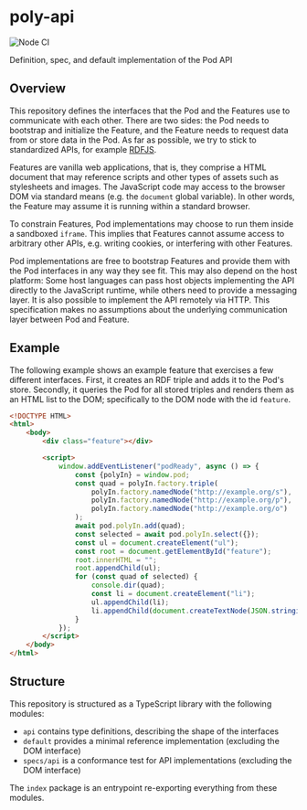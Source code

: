 # poly-api

![Node CI](https://github.com/polypoly-eu/poly-api/workflows/Node%20CI/badge.svg)

Definition, spec, and default implementation of the Pod API

## Overview

This repository defines the interfaces that the Pod and the Features use to communicate with each other.
There are two sides: the Pod needs to bootstrap and initialize the Feature, and the Feature needs to request data from or store data in the Pod.
As far as possible, we try to stick to standardized APIs, for example [RDFJS](http://rdf.js.org/).

Features are vanilla web applications, that is, they comprise a HTML document that may reference scripts and other types of assets such as stylesheets and images.
The JavaScript code may access to the browser DOM via standard means (e.g. the `document` global variable).
In other words, the Feature may assume it is running within a standard browser.

To constrain Features, Pod implementations may choose to run them inside a sandboxed `iframe`.
This implies that Features cannot assume access to arbitrary other APIs, e.g. writing cookies, or interfering with other Features.

Pod implementations are free to bootstrap Features and provide them with the Pod interfaces in any way they see fit.
This may also depend on the host platform:
Some host languages can pass host objects implementing the API directly to the JavaScript runtime, while others need to provide a messaging layer.
It is also possible to implement the API remotely via HTTP.
This specification makes no assumptions about the underlying communication layer between Pod and Feature.

## Example

The following example shows an example feature that exercises a few different interfaces.
First, it creates an RDF triple and adds it to the Pod's store.
Secondly, it queries the Pod for all stored triples and renders them as an HTML list to the DOM; specifically to the DOM node with the id `feature`.

```html
<!DOCTYPE HTML>
<html>
    <body>
        <div class="feature"></div>

        <script>
            window.addEventListener("podReady", async () => {
                const {polyIn} = window.pod;
                const quad = polyIn.factory.triple(
                    polyIn.factory.namedNode("http://example.org/s"),
                    polyIn.factory.namedNode("http://example.org/p"),
                    polyIn.factory.namedNode("http://example.org/o")
                );
                await pod.polyIn.add(quad);
                const selected = await pod.polyIn.select({});
                const ul = document.createElement("ul");
                const root = document.getElementById("feature");
                root.innerHTML = "";
                root.appendChild(ul);
                for (const quad of selected) {
                    console.dir(quad);
                    const li = document.createElement("li");
                    ul.appendChild(li);
                    li.appendChild(document.createTextNode(JSON.stringify(quad)));
                }
            });
        </script>
    </body>
</html>
```

## Structure

This repository is structured as a TypeScript library with the following modules:

* `api` contains type definitions, describing the shape of the interfaces
* `default` provides a minimal reference implementation (excluding the DOM interface)
* `specs/api` is a conformance test for API implementations (excluding the DOM interface)

The `index` package is an entrypoint re-exporting everything from these modules.